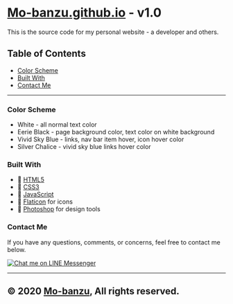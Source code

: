 # [Mo-banzu.github.io](https://Mo-banzu.github.io) - v1.0

This is the source code for my personal website - a developer and others.

## Table of Contents

- [Color Scheme](#color-scheme)
- [Built With](#built-with)
- [Contact Me](#contact-me)

---

### Color Scheme

- White - all normal text color
- Eerie Black - page background color, text color on white background
- Vivid Sky Blue - links, nav bar item hover, icon hover color
- Silver Chalice - vivid sky blue links hover color

### Built With

- 💙 [HTML5](https://www.w3schools.com/html/)
- 💜 [CSS3](https://www.w3schools.com/css/)
- 💙 [JavaScript](https://www.w3schools.com/js/DEFAULT.asp)
- 💜 [Flaticon](https://www.flaticon.com/) for icons
- 💙 [Photoshop](https://www.adobe.com/) for design tools

### Contact Me

If you have any questions, comments, or concerns, feel free to contact me below.

<p align="left">
    <a href="https://line.me/ti/p/~mo-banzu">
        <img alt="Chat me on LINE Messenger" src="https://img.shields.io/badge/LINE-00c300?style=flat&logo=LINE&logoColor=white" />
    </a>
</p>

---

## &copy; 2020 [Mo-banzu](https://github.com/Mo-banzu/), All rights reserved.
